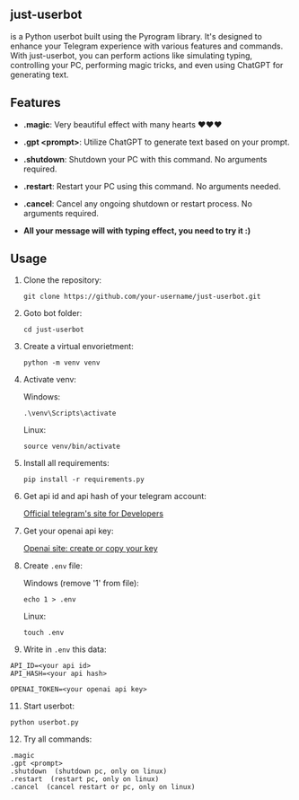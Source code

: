 
## just-userbot
is a Python userbot built using the Pyrogram library. It's designed to enhance your Telegram experience with various features and commands. With just-userbot, you can perform actions like simulating typing, controlling your PC, performing magic tricks, and even using ChatGPT for generating text.


## Features

- **.magic**: Very beautiful effect with many hearts ❤️❤️❤️

- **.gpt \<prompt>**: Utilize ChatGPT to generate text based on your prompt.

- **.shutdown**: Shutdown your PC with this command. No arguments required.

- **.restart**: Restart your PC using this command. No arguments needed.

- **.cancel**: Cancel any ongoing shutdown or restart process. No arguments required.

- **All your message will with typing effect, you need to try it :)**

## Usage

1. Clone the repository:

   ```shell
   git clone https://github.com/your-username/just-userbot.git
   ```
3. Goto bot folder:
   ```shell
   cd just-userbot
   ```
4. Create a virtual envorietment:
   ```shell
   python -m venv venv
   ```
5. Activate venv:

   Windows:
      ```shell
      .\venv\Scripts\activate
      ```
   Linux:
      ```shell
      source venv/bin/activate
      ```
6. Install all requirements:
   ```shell
   pip install -r requirements.py
   ```
7. Get api id and api hash of your telegram account:

   [Official telegram's site for Developers](https://my.telegram.org/apps)

8. Get your openai api key:

   [Openai site: create or copy your key](https://platform.openai.com/account/api-keys)

9. Create `.env` file:

   Windows (remove '1' from file):
      ```shell
      echo 1 > .env
      ```
      
   Linux:
      ```shell
      touch .env
      ```
10. Write in `.env` this data:
   ```
   API_ID=<your api id>
   API_HASH=<your api hash>

   OPENAI_TOKEN=<your openai api key>
   ```

11. Start userbot:
   ```shell
   python userbot.py
   ```
12. Try all commands:
   ```
   .magic
   .gpt <prompt>
   .shutdown  (shutdown pc, only on linux)
   .restart  (restart pc, only on linux)
   .cancel  (cancel restart or pc, only on linux)
   ```